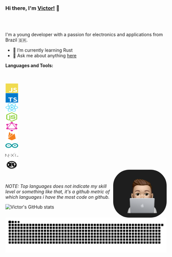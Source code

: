 ### Hi there, I'm [Victor!](https://victorkl400.github.io) 👋


<br />
<br />

I'm a young developer with a passion for electronics and applications from Brazil 🇧🇷.

- 🌱 I’m currently learning Rust
- 💬 Ask me about anything [here](https://github.com/victorkl400/victorkl400/issues)


**Languages and Tools:**  

<code><div style="display: inline_block"><br>
  <img align="center" alt="JS" height="30" width="40" src="https://raw.githubusercontent.com/devicons/devicon/master/icons/javascript/javascript-plain.svg">
  <img align="center" alt="TS" height="30" width="40" src="https://raw.githubusercontent.com/devicons/devicon/master/icons/typescript/typescript-plain.svg">
  <img align="center" alt="React" height="30" width="40" src="https://raw.githubusercontent.com/devicons/devicon/master/icons/react/react-original.svg">
   <img align="center" alt="NodeJS" height="30" width="40" src="https://raw.githubusercontent.com/devicons/devicon/master/icons/nodejs/nodejs-plain.svg">
  <img align="center" alt="GraphQL" height="30" width="40" src="https://raw.githubusercontent.com/devicons/devicon/master/icons/graphql/graphql-plain.svg">
  <img align="center" alt="Firebase" height="30" width="40" src="https://raw.githubusercontent.com/devicons/devicon/master/icons/firebase/firebase-plain.svg">
  <img align="center" alt="Arduino" height="30" width="40" src="https://raw.githubusercontent.com/devicons/devicon/master/icons/arduino/arduino-original.svg">
   <img align="center" alt="NextJS" height="30" width="40" src="https://raw.githubusercontent.com/devicons/devicon/master/icons/nextjs/nextjs-original-wordmark.svg">
  <img align="center" alt="Rust" height="30" width="40" src="https://raw.githubusercontent.com/devicons/devicon/master/icons/rust/rust-plain.svg">
  <img align="right" alt="pic" height="150" style="border-radius:50px;" src="https://raw.githubusercontent.com/victorkl400/victorkl400/master/assets/memoji.png">
</div></code>  


*NOTE: Top languages does not indicate my skill level or something like that, it's a github metric of which languages i have the most code on github.*


![Victor's GitHub stats](https://github-readme-stats.vercel.app/api?username=victorkl400&count_private=true&show_icons=true&include_all_commits=true&theme=material-palenight)


![Snake animation](https://github.com/victorkl400/victorkl400/blob/output/github-contribution-grid-snake.svg)
